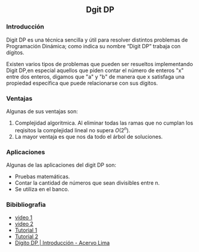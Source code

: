 
<div align="center">
  
  ## Dgit DP
    
</div>

### Introducción
 
 Digit DP es una técnica sencilla y útil para resolver distintos problemas de Programación Dinámica;
como indica su nombre “Digit DP” trabaja con dígitos.

Existen varios tipos de problemas que pueden ser resueltos implementando Digit DP,en especial aquellos que
piden contar el número de enteros "x" entre dos enteros, digamos que "a" y "b" de manera que
x satisfaga una propiedad específica que puede relacionarse con sus dígitos.

</ol>
  
### Ventajas
Algunas de sus ventajas son:

1) Complejidad algoritmica. Al eliminar todas las ramas que no cumplan los reqisitos la complejidad lineal no supera $O(2^{n})$. 
2) La mayor ventaja es que nos da todo el árbol de soluciones.


### Aplicaciones
Algunas de las aplicaciones del digit DP son:

* Pruebas matemáticas.
* Contar la cantidad de números que sean divisibles entre n.
* Se utiliza en el banco.

### Bibibliografia
* [video 1](https://youtu.be/L1ZC9MI5yhY)
* [video 2](https://youtu.be/Pa4YwO8B8-w)
* [Tutorial 1](https://codeforces.com/blog/entry/53960)
* [Tutorial 2](https://codeforces.com/blog/entry/77096)
* [Dígito DP | Introducción - Acervo Lima](https://es.acervolima.com/digito-dp-introduccion/)
</div>
